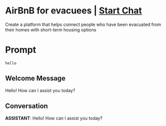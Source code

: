 

# AirBnB for evacuees | [Start Chat](https://gptcall.net/chat.html?data=%7B%22contact%22%3A%7B%22id%22%3A%22a7LVull93dHJHolNefhlm%22%2C%22flow%22%3Atrue%7D%7D)
Create a platform that helps connect people who have been evacuated from their homes with short-term housing options

# Prompt

```
hello
```

## Welcome Message
Hello! How can I assist you today?

## Conversation

**ASSISTANT**: Hello! How can I assist you today?

